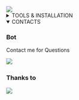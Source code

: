 <img align="center" height="auto" src="https://github.com/joewilliams007/StarDash/blob/main/media/shiba.jpg"/>

 
 
<details close="close">
  <summary>TOOLS & INSTALLATION</summary>
  
### Tools
Install to use Bot
| App | Link |
|--------|--------|
| **Termux** | [Download Termux](https://play.google.com/store/apps/details?id=com.termux) |

<p align="center">
  <div align="center">
 <code><img height="40" src="https://raw.githubusercontent.com/github/explore/80688e429a7d4ef2fca1e82350fe8e3517d3494d/topics/terminal/terminal.png"></code>

  </div>
  </p>


### Install With Termux
Open App Termux

```bash
> termux-setup-storage
> apt update
> apt upgrade -y
> pkg install git
> git clone https://github.com/joewilliams007/x623
> cd x623
> bash install.sh
> node index
```

Scan Qr Code with ur Whatsapp
</details>

<details open="open">
  <summary>CONTACTS</summary>

### Bot
Contact me for Questions
<p>
<a href="https://wa.me/4917626388837?text=x623Help" target="blank"><img src="https://img.shields.io/badge/WhatsApp x623 Bot-30302f?style=flat&logo=whatsapp" /></a>
</p>



### Thanks to
<a href="https://github.com/adiwajshing/Baileys"><img src="https://img.shields.io/badge/-adiwajshing/Baileys-black?style=flat-square&logo=github"></a>
